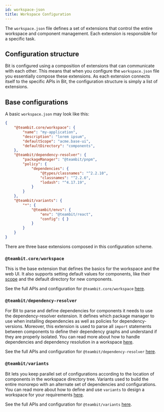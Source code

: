 ```yaml
---
id: workspace-json
title: Workspace Configuration
---
```


The `workspace.json` file defines a set of extensions that control the entire workspace and component management. Each extension is responsible for a specific task.

## Configuration structure

Bit is configured using a composition of extensions that can communicate with each other. This means that when you configure the `workspace.json` file you essentially compose these extensions. As each extension connects itself to the specific APIs in Bit, the configuration structure is simply a list of extensions.

## Base configurations

A basic `workspace.json` may look like this:

```json
{
    "@teambit.core/workspace": {
        "name": "my-application",
        "description": "lorem ipsum",
        "defaultScope": "acme.base-ui",
        "defaultDirectory": "components",
    },
    "@teambit/dependency-resolver": {
        "packageManager": "@teambit/pnpm",
        "policy": {
            "dependencies": {
                "@types/classnames": "^2.2.10",
                "classnames": "^2.2.6",
                "lodash": "^4.17.19",
            }
        }
    },
    "@teambit/variants": {
        "*": {
            "@teambit/envs": {
                "env": "@teambit/react",
                "config": { }
            }
        }
    }
}
```

There are three base extensions composed in this configuration scheme.

### `@teambit.core/workspace`

This is the base extension that defines the basics for the workspace and the web UI. It also supports setting default values for components, like their [scope](TODO) and the default directory for new components.

See the full APIs and configuration for `@teambit.core/workspace` [here](TODO).

### `@teambit/dependency-resolver`

For Bit to parse and define dependencies for components it needs to use the dependency-resolver extension. It defines which package manager to use when installing dependencies as well as policies for dependency-versions. Moreover, this extension is used to parse all `import` statements between components to define their dependency graphs and understand if they are properly isolated. You can read more about how to handle dependencies and dependency resolution in a workspace [here](TODO).

See the full APIs and configuration for `@teambit/dependency-resolver` [here](TODO).

### `@teambit/variants`

Bit lets you keep parallel set of configurations according to the location of components in the workspace directory tree. Variants used to build the entire monorepo with an alternate set of dependencies and configurations. You can read more about how to define and use `variants` to design a workspace for your requirements [here](TODO).

See the full APIs and configuration for `@teambit/variants` [here](TODO).
